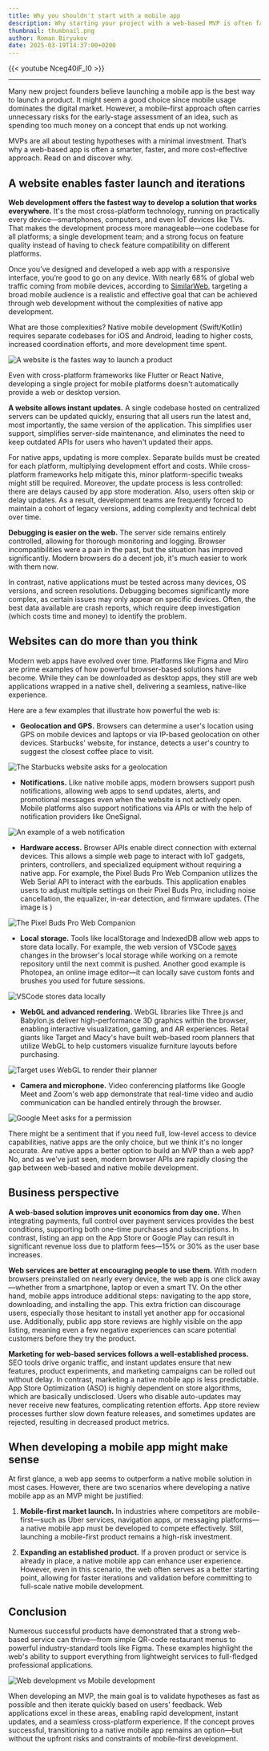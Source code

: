 ```yaml
---
title: Why you shouldn't start with a mobile app
description: Why starting your project with a web-based MVP is often faster and more cost-effective? They simplify development, reduce costs, and enable quick iterations—without sacrificing quality.
thumbnail: thumbnail.png
author: Roman Biryukov
date: 2025-03-19T14:37:00+0200
---
```


{{< youtube Nceg40iF_I0 >}}

---

Many new project founders believe launching a mobile app is the best way
to launch a product. It might seem a good choice since mobile usage
dominates the digital market. However, a mobile-first approach often
carries unnecessary risks for the early-stage assessment of an idea,
such as spending too much money on a concept that ends up not working.

MVPs are all about testing hypotheses with a minimal investment. That’s
why a web-based app is often a smarter, faster, and more cost-effective
approach. Read on and discover why.

## A website enables faster launch and iterations

**Web development offers the fastest way to develop a solution that works everywhere.**
It's the most cross-platform technology, running on practically
every device—smartphones, computers, and even IoT devices like TVs. That makes
the development process more manageable—one codebase for all platforms; a single
development team; and a strong focus on feature quality instead of having to
check feature compatibility on different platforms.

Once you’ve designed and developed a web app with a responsive interface, you’re
good to go on any device. With nearly 68% of global web traffic coming from mobile
devices, according to [SimilarWeb](https://www.similarweb.com/platforms/), targeting a broad
mobile audience is a realistic and effective goal that can be achieved through
web development without the complexities of native app development.

What are those complexities? Native mobile development (Swift/Kotlin) requires
separate codebases for iOS and Android, leading to higher costs, increased
coordination efforts, and more development time spent.

![A website is the fastes way to launch a product](faster-web.png)

Even with cross-platform frameworks like Flutter or React Native, developing a
single project for mobile platforms doesn't automatically provide a web or
desktop version.

**A website allows instant updates.** A single codebase hosted on centralized
servers can be updated quickly, ensuring that all users run the latest and,
most importantly, the same version of the application. This simplifies user
support, simplifies server-side maintenance, and eliminates the need to keep
outdated APIs for users who haven't updated their apps.

For native apps, updating is more complex. Separate builds must be created
for each platform, multiplying development effort and costs. While cross-platform
frameworks help mitigate this, minor platform-specific tweaks might still be
required. Moreover, the update process is less controlled: there are delays
caused by app store moderation. Also, users often skip or delay updates. As
a result, development teams are frequently forced to maintain a cohort of
legacy versions, adding complexity and technical debt over time.

**Debugging is easier on the web.** The server side remains entirely controlled,
allowing for thorough monitoring and logging. Browser incompatibilities were
a pain in the past, but the situation has improved significantly. Modern browsers
do a decent job, it's much easier to work with them now.

In contrast, native applications must be tested across many devices, OS versions,
and screen resolutions. Debugging becomes significantly more complex, as certain
issues may only appear on specific devices. Often, the best data available are
crash reports, which require deep investigation (which costs time and money)
to identify the problem.

## Websites can do more than you think

Modern web apps have evolved over time. Platforms like Figma and Miro are prime
examples of how powerful browser-based solutions have become. While they can be
downloaded as desktop apps, they still are web applications wrapped in a native
shell, delivering a seamless, native-like experience.

Here are a few examples that illustrate how powerful the web is:

- **Geolocation and GPS.** Browsers can determine a user's location using GPS on
mobile devices and laptops or via IP-based geolocation on other devices. Starbucks'
website, for instance, detects a user's country to suggest the closest coffee
place to visit.

![The Starbucks website asks for a geolocation](starbucks.png)

- **Notifications.** Like native mobile apps, modern browsers support push notifications,
allowing web apps to send updates, alerts, and promotional messages even when the
website is not actively open. Mobile platforms also support notifications via APIs
or with the help of notification providers like OneSignal.

![An example of a web notification](notifications.png)

- **Hardware access.** Browser APIs enable direct connection with external devices.
This allows a simple web page to interact with IoT gadgets, printers, controllers,
and specialized equipment without requiring a native app. For example, the Pixel
Buds Pro Web Companion utilizes the Web Serial API to interact with the earbuds.
This application enables users to adjust multiple settings on their Pixel Buds Pro,
including noise cancellation, the equalizer, in-ear detection, and firmware updates.
(The image is )

![The Pixel Buds Pro Web Companion](buds.png)

- **Local storage.** Tools like localStorage and IndexedDB allow web apps to store data
locally. For example, the web version of VSCode
[saves](https://code.visualstudio.com/docs/editor/vscode-web#_saving-and-sharing-work)
changes in the browser's local storage while working on a remote repository until the
next commit is pushed. Another good example is Photopea, an online image editor—it
can locally save custom fonts and brushes you used for future sessions.

![VSCode stores data locally](vscode.png)

- **WebGL and advanced rendering.** WebGL libraries like Three.js and Babylon.js deliver
high-performance 3D graphics within the browser, enabling interactive visualization,
gaming, and AR experiences. Retail giants like Target and Macy's have built web-based
room planners that utilize WebGL to help customers visualize furniture layouts before
purchasing.

![Target uses WebGL to render their planner](target.png)

- **Camera and microphone.** Video conferencing platforms like Google Meet and Zoom's web app
demonstrate that real-time video and audio communication can be handled entirely through
the browser.

![Google Meet asks for a permission](meet.png)

There might be a sentiment that if you need full, low-level access to device capabilities,
native apps are the only choice, but we think it's no longer accurate. Are native apps a
better option to build an MVP than a web app? No, and as we've just seen, modern browser
APIs are rapidly closing the gap between web-based and native mobile development.

## Business perspective

**A web-based solution improves unit economics from day one.** When integrating payments,
full control over payment services provides the best conditions, supporting both one-time
purchases and subscriptions. In contrast, listing an app on the App Store or Google Play
can result in significant revenue loss due to platform fees—15% or 30% as the user base
increases.

**Web services are better at encouraging people to use them.** With modern browsers
preinstalled on nearly every device, the web app is one click away—whether from a smartphone,
laptop or even a smart TV. On the other hand, mobile apps introduce additional steps:
navigating to the app store, downloading, and installing the app. This extra friction can
discourage users, especially those hesitant to install yet another app for occasional use.
Additionally, public app store reviews are highly visible on the app listing, meaning even
a few negative experiences can scare potential customers before they try the product.

**Marketing for web-based services follows a well-established process.** SEO tools drive
organic traffic, and instant updates ensure that new features, product experiments, and
marketing campaigns can be rolled out without delay. In contrast, marketing a native mobile
app is less predictable. App Store Optimization (ASO) is highly dependent on store algorithms,
which are basically undisclosed. Users who disable auto-updates may never receive new
features, complicating retention efforts. App store review processes further slow down
feature releases, and sometimes updates are rejected, resulting in decreased product metrics.

## When developing a mobile app might make sense

At first glance, a web app seems to outperform a native mobile solution in most cases.
However, there are two scenarios where developing a native mobile app as an MVP might
be justified:

1. **Mobile-first market launch.** In industries where competitors are mobile-first—such
as Uber services, navigation apps, or messaging platforms—a native mobile app must be
developed to compete effectively. Still, launching a mobile-first product remains a
high-risk investment.

2. **Expanding an established product.** If a proven product or service is already in
place, a native mobile app can enhance user experience. However, even in this scenario,
the web often serves as a better starting point, allowing for faster iterations and
validation before committing to full-scale native mobile development.

## Conclusion

Numerous successful products have demonstrated that a strong web-based service can
thrive—from simple QR-code restaurant menus to powerful industry-standard tools like
Figma. These examples highlight the web's ability to support everything from lightweight
services to full-fledged professional applications.

![Web development vs Mobile development](conclusion.png)

When developing an MVP, the main goal is to validate hypotheses as fast as possible and
then iterate quickly based on users’ feedback. Web applications excel in these areas,
enabling rapid development, instant updates, and a seamless cross-platform experience.
If the concept proves successful, transitioning to a native mobile app remains an
option—but without the upfront risks and constraints of mobile-first development.
